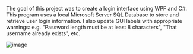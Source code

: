 The goal of this project was to create a login interface using WPF and C#. This program uses a local Microsoft Server SQL Database to store and retrieve user login information. I also update GUI labels with appropriate warnings: e.g. "Password length must be at least 8 characters", "That username already exists", etc.

![image](https://user-images.githubusercontent.com/103938494/163860715-91f1a486-82f6-4357-ba53-55711eec927e.png)
